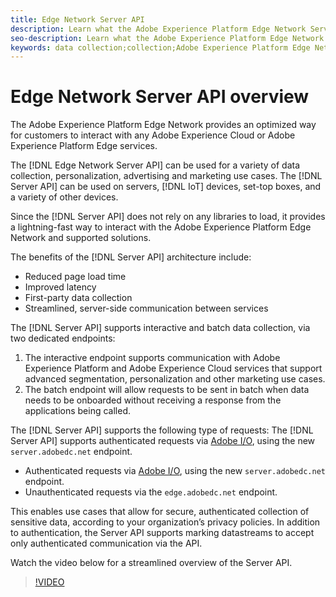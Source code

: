```yaml
---
title: Edge Network Server API
description: Learn what the Adobe Experience Platform Edge Network Server API is and how you can use it.
seo-description: Learn what the Adobe Experience Platform Edge Network Server API is and how you can use it.
keywords: data collection;collection;Adobe Experience Platform Edge Network;server api;
---
```


# Edge Network Server API overview

The Adobe Experience Platform Edge Network provides an optimized way for customers to interact with any Adobe Experience Cloud or Adobe Experience Platform Edge services.

The [!DNL Edge Network Server API] can be used for a variety of data collection, personalization, advertising and marketing use cases. The [!DNL Server API] can be used on servers, [!DNL IoT] devices, set-top boxes, and a variety of other devices.

Since the [!DNL Server API] does not rely on any libraries to load, it provides a lightning-fast way to interact with the Adobe Experience Platform Edge Network and supported solutions.

The benefits of the [!DNL Server API] architecture include:

* Reduced page load time
* Improved latency
* First-party data collection
* Streamlined, server-side communication between services
 
The [!DNL Server API] supports interactive and batch data collection, via two dedicated endpoints:

1. The interactive endpoint supports communication with Adobe Experience Platform and Adobe Experience Cloud services that support advanced segmentation, personalization and other marketing use cases.
2. The batch endpoint will allow requests to be sent in batch when data needs to be onboarded without receiving a response from the applications being called. 
 
The [!DNL Server API] supports the following type of requests:
The [!DNL Server API] supports authenticated requests via [Adobe I/O](https://developer.adobe.com/), using the new `server.adobedc.net` endpoint.

* Authenticated requests via [Adobe I/O](https://developer.adobe.com/), using the new `server.adobedc.net` endpoint.
* Unauthenticated requests via the `edge.adobedc.net` endpoint.

This enables use cases that allow for secure, authenticated collection of sensitive data, according to your organization’s privacy policies. In addition to authentication, the Server API supports marking datastreams to accept only authenticated communication via the API.

Watch the video below for a streamlined overview of the Server API.

>[!VIDEO](https://video.tv.adobe.com/v/341448/)